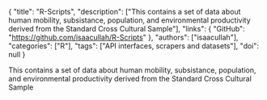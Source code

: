{
  "title": "R-Scripts",
  "description": ["This contains a set of data about human mobility, subsistance, population, and environmental productivity derived from the Standard Cross Cultural Sample"],
  "links": {
    "GitHub": "https://github.com/isaacullah/R-Scripts"
  },
  "authors": ["isaacullah"],
  "categories": ["R"],
  "tags": ["API interfaces, scrapers and datasets"],
  "doi": null
}

<!-- Generated by csv2md.R – do not edit by hand -->

This contains a set of data about human mobility, subsistance, population, and environmental productivity derived from the Standard Cross Cultural Sample